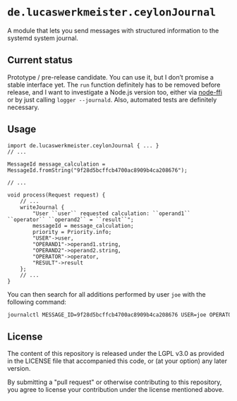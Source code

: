 `de.lucaswerkmeister.ceylonJournal`
===================================

A module that lets you send messages with structured information to the systemd system journal.

Current status
--------------

Prototype / pre-release candidate.
You can use it, but I don’t promise a stable interface yet.
The `run` function definitely has to be removed before release,
and I want to investigate a Node.js version too,
either via [node-ffi] or by just calling `logger --journald`.
Also, automated tests are definitely necessary.

[node-ffi]: https://github.com/node-ffi/node-ffi

Usage
-----

```ceylon
import de.lucaswerkmeister.ceylonJournal { ... }
// ...

MessageId message_calculation = MessageId.fromString("9f28d5bcffcb4700ac8909b4ca208676");

// ...

void process(Request request) {
    // ...
    writeJournal {
        "User ``user`` requested calculation: ``operand1`` ``operator`` ``operand2`` = ``result``";
        messageId = message_calculation;
        priority = Priority.info;
        "USER"->user,
        "OPERAND1"->operand1.string,
        "OPERAND2"->operand2.string,
        "OPERATOR"->operator,
        "RESULT"->result
    };
    // ...
}
```

You can then search for all additions performed by user `joe` with the following command:
```sh
journalctl MESSAGE_ID=9f28d5bcffcb4700ac8909b4ca208676 USER=joe OPERATOR=+
```

License
-------

The content of this repository is released under the LGPL v3.0
as provided in the LICENSE file that accompanied this code,
or (at your option) any later version.

By submitting a "pull request" or otherwise contributing to 
this repository, you agree to license your contribution under 
the license mentioned above.

